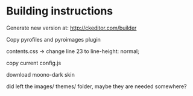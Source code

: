 # Building instructions

Generate new version at: http://ckeditor.com/builder

Copy pyrofiles and pyroimages plugin

contents.css -> change line 23 to line-height: normal;

copy current config.js

download moono-dark skin

did left the images/ themes/ folder, maybe they are needed somewhere?

